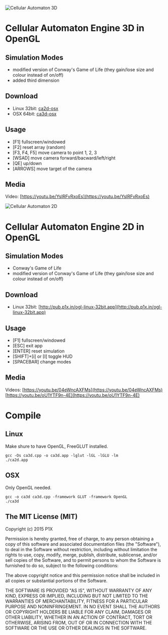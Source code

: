![Cellular Automaton 3D](http://i.imgur.com/Ld4KPsA.png)
# Cellular Automaton Engine 3D in OpenGL

## Simulation Modes

- modified version of Conway's Game of Life (they gain/lose size and colour instead of on/off)
- added third dimension

## Download

- Linux 32bit: [ca2d-osx](https://github.com/w84death/cellular-automaton/raw/master/bin/ca3d-linux.app)
- OSX 64bit: [ca3d-osx](https://github.com/w84death/cellular-automaton/raw/master/bin/ca3d-osx)

## Usage
- [F1] fullscreen/windowed
- [F2] reset array (random)
- [F3, F4, F5] move camera to point 1, 2, 3
- [WSAD] move camera forward/bacward/left/right
- [QE] up/down
- [ARROWS] move target of the camera

## Media
Video: [https://youtu.be/YsIRFvRxoEs](https://youtu.be/YsIRFvRxoEs)

![Cellular Automaton 2D](http://i.imgur.com/UpUECZ1.png)
# Cellular Automaton Engine 2D in OpenGL

## Simulation Modes

- Conway's Game of Life
- modified version of Conway's Game of Life (they gain/lose size and colour instead of on/off)

## Download

- Linux 32bit: [http://pub.p1x.in/ogl-linux-32bit.app](http://pub.p1x.in/ogl-linux-32bit.app)

## Usage
- [F1] fullscreen/windowed
- [ESC] exit app
- [ENTER] reset simulation
- [SHIFT]+[i] or [I] toggle HUD
- [SPACEBAR] change modes

## Media
Videos: [https://youtu.be/04eWncAXFMs](https://youtu.be/04eWncAXFMs) [https://youtu.be/oU1YTF9n-4E](https://youtu.be/oU1YTF9n-4E)


# Compile
## Linux
Make shure to have OpenGL, FreeGLUT installed.

```
gcc -Os ca3d.cpp -o ca3d.app -lglut -lGL -lGLU -lm
./ca2d.app
```

## OSX
Only OpenGL needed.

```
gcc -o ca3d ca3d.cpp -framework GLUT -framework OpenGL
./ca3d
```




## The MIT License (MIT)

Copyright (c) 2015 P1X

Permission is hereby granted, free of charge, to any person obtaining a copy
of this software and associated documentation files (the "Software"), to deal
in the Software without restriction, including without limitation the rights
to use, copy, modify, merge, publish, distribute, sublicense, and/or sell
copies of the Software, and to permit persons to whom the Software is
furnished to do so, subject to the following conditions:

The above copyright notice and this permission notice shall be included in
all copies or substantial portions of the Software.

THE SOFTWARE IS PROVIDED "AS IS", WITHOUT WARRANTY OF ANY KIND, EXPRESS OR
IMPLIED, INCLUDING BUT NOT LIMITED TO THE WARRANTIES OF MERCHANTABILITY,
FITNESS FOR A PARTICULAR PURPOSE AND NONINFRINGEMENT. IN NO EVENT SHALL THE
AUTHORS OR COPYRIGHT HOLDERS BE LIABLE FOR ANY CLAIM, DAMAGES OR OTHER
LIABILITY, WHETHER IN AN ACTION OF CONTRACT, TORT OR OTHERWISE, ARISING FROM,
OUT OF OR IN CONNECTION WITH THE SOFTWARE OR THE USE OR OTHER DEALINGS IN
THE SOFTWARE.
